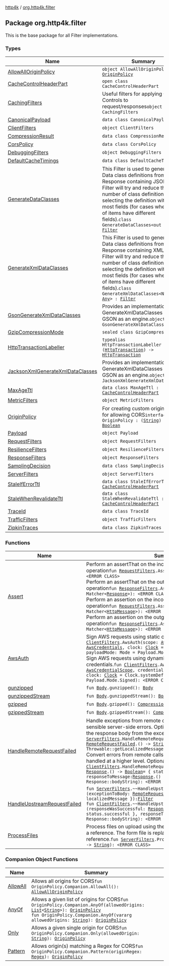 [http4k](../index.md) / [org.http4k.filter](./index.md)

## Package org.http4k.filter

This is the base package for all Filter implementations.

### Types

| Name | Summary |
|---|---|
| [AllowAllOriginPolicy](-allow-all-origin-policy/index.md) | `object AllowAllOriginPolicy : `[`OriginPolicy`](-origin-policy.md) |
| [CacheControlHeaderPart](-cache-control-header-part/index.md) | `open class CacheControlHeaderPart` |
| [CachingFilters](-caching-filters/index.md) | Useful filters for applying Cache-Controls to request/responses`object CachingFilters` |
| [CanonicalPayload](-canonical-payload/index.md) | `data class CanonicalPayload` |
| [ClientFilters](-client-filters/index.md) | `object ClientFilters` |
| [CompressionResult](-compression-result/index.md) | `data class CompressionResult` |
| [CorsPolicy](-cors-policy/index.md) | `data class CorsPolicy` |
| [DebuggingFilters](-debugging-filters/index.md) | `object DebuggingFilters` |
| [DefaultCacheTimings](-default-cache-timings/index.md) | `data class DefaultCacheTimings` |
| [GenerateDataClasses](-generate-data-classes/index.md) | This Filter is used to generate Data class definitions from a Response containing JSON. The Filter will try and reduce the number of class definitions by selecting the definition with the most fields (for cases where lists of items have different fields).`class GenerateDataClasses<out NODE> : `[`Filter`](../org.http4k.core/-filter.md) |
| [GenerateXmlDataClasses](-generate-xml-data-classes/index.md) | This Filter is used to generate Data class definitions from a Response containing XML. The Filter will try and reduce the number of class definitions by selecting the definition with the most fields (for cases where lists of items have different fields).`class GenerateXmlDataClasses<NODE : `[`Any`](https://kotlinlang.org/api/latest/jvm/stdlib/kotlin/-any/index.html)`> : `[`Filter`](../org.http4k.core/-filter.md) |
| [GsonGenerateXmlDataClasses](-gson-generate-xml-data-classes/index.md) | Provides an implementation of GenerateXmlDataClasses using GSON as an engine.`object GsonGenerateXmlDataClasses` |
| [GzipCompressionMode](-gzip-compression-mode/index.md) | `sealed class GzipCompressionMode` |
| [HttpTransactionLabeller](-http-transaction-labeller.md) | `typealias HttpTransactionLabeller = (`[`HttpTransaction`](../org.http4k.core/-http-transaction/index.md)`) -> `[`HttpTransaction`](../org.http4k.core/-http-transaction/index.md) |
| [JacksonXmlGenerateXmlDataClasses](-jackson-xml-generate-xml-data-classes/index.md) | Provides an implementation of GenerateXmlDataClasses using GSON as an engine.`object JacksonXmlGenerateXmlDataClasses` |
| [MaxAgeTtl](-max-age-ttl/index.md) | `data class MaxAgeTtl : `[`CacheControlHeaderPart`](-cache-control-header-part/index.md) |
| [MetricFilters](-metric-filters/index.md) | `object MetricFilters` |
| [OriginPolicy](-origin-policy.md) | For creating custom origin policy for allowing CORS`interface OriginPolicy : (`[`String`](https://kotlinlang.org/api/latest/jvm/stdlib/kotlin/-string/index.html)`) -> `[`Boolean`](https://kotlinlang.org/api/latest/jvm/stdlib/kotlin/-boolean/index.html) |
| [Payload](-payload/index.md) | `object Payload` |
| [RequestFilters](-request-filters/index.md) | `object RequestFilters` |
| [ResilienceFilters](-resilience-filters/index.md) | `object ResilienceFilters` |
| [ResponseFilters](-response-filters/index.md) | `object ResponseFilters` |
| [SamplingDecision](-sampling-decision/index.md) | `data class SamplingDecision` |
| [ServerFilters](-server-filters/index.md) | `object ServerFilters` |
| [StaleIfErrorTtl](-stale-if-error-ttl/index.md) | `data class StaleIfErrorTtl : `[`CacheControlHeaderPart`](-cache-control-header-part/index.md) |
| [StaleWhenRevalidateTtl](-stale-when-revalidate-ttl/index.md) | `data class StaleWhenRevalidateTtl : `[`CacheControlHeaderPart`](-cache-control-header-part/index.md) |
| [TraceId](-trace-id/index.md) | `data class TraceId` |
| [TrafficFilters](-traffic-filters/index.md) | `object TrafficFilters` |
| [ZipkinTraces](-zipkin-traces/index.md) | `data class ZipkinTraces` |

### Functions

| Name | Summary |
|---|---|
| [Assert](-assert.md) | Perform an assertThat on the incoming Request as a Filter operation`fun `[`RequestFilters`](-request-filters/index.md)`.Assert(matcher: Matcher<`[`Request`](../org.http4k.core/-request/index.md)`>): <ERROR CLASS>`<br>Perform an assertThat on the outgoing Response as a Filter operation`fun `[`ResponseFilters`](-response-filters/index.md)`.Assert(matcher: Matcher<`[`Response`](../org.http4k.core/-response/index.md)`>): <ERROR CLASS>`<br>Perform an assertion on the incoming Request as a Filter operation`fun `[`RequestFilters`](-request-filters/index.md)`.Assert(match: Matcher<`[`HttpMessage`](../org.http4k.core/-http-message/index.md)`>): <ERROR CLASS>`<br>Perform an assertion on the outgoing Response as a Filter operation`fun `[`ResponseFilters`](-response-filters/index.md)`.Assert(match: Matcher<`[`HttpMessage`](../org.http4k.core/-http-message/index.md)`>): <ERROR CLASS>` |
| [AwsAuth](-aws-auth.md) | Sign AWS requests using static credentials.`fun `[`ClientFilters`](-client-filters/index.md)`.AwsAuth(scope: `[`AwsCredentialScope`](../org.http4k.aws/-aws-credential-scope/index.md)`, credentials: `[`AwsCredentials`](../org.http4k.aws/-aws-credentials/index.md)`, clock: `[`Clock`](https://docs.oracle.com/javase/9/docs/api/java/time/Clock.html)` = Clock.systemDefaultZone(), payloadMode: Mode = Payload.Mode.Signed): <ERROR CLASS>`<br>Sign AWS requests using dynamically provided (expiring) credentials.`fun `[`ClientFilters`](-client-filters/index.md)`.AwsAuth(scope: `[`AwsCredentialScope`](../org.http4k.aws/-aws-credential-scope/index.md)`, credentialsProvider: () -> `[`AwsCredentials`](../org.http4k.aws/-aws-credentials/index.md)`, clock: `[`Clock`](https://docs.oracle.com/javase/9/docs/api/java/time/Clock.html)` = Clock.systemDefaultZone(), payloadMode: Mode = Payload.Mode.Signed): <ERROR CLASS>` |
| [gunzipped](gunzipped.md) | `fun `[`Body`](../org.http4k.core/-body/index.md)`.gunzipped(): `[`Body`](../org.http4k.core/-body/index.md) |
| [gunzippedStream](gunzipped-stream.md) | `fun `[`Body`](../org.http4k.core/-body/index.md)`.gunzippedStream(): `[`Body`](../org.http4k.core/-body/index.md) |
| [gzipped](gzipped.md) | `fun `[`Body`](../org.http4k.core/-body/index.md)`.gzipped(): `[`CompressionResult`](-compression-result/index.md) |
| [gzippedStream](gzipped-stream.md) | `fun `[`Body`](../org.http4k.core/-body/index.md)`.gzippedStream(): `[`CompressionResult`](-compression-result/index.md) |
| [HandleRemoteRequestFailed](-handle-remote-request-failed.md) | Handle exceptions from remote calls and convert them into sensible server-side errors. Optionally pass in a function to format the response body from the exception.`fun `[`ServerFilters`](-server-filters/index.md)`.HandleRemoteRequestFailed(exceptionToBody: `[`RemoteRequestFailed`](../org.http4k.cloudnative/-remote-request-failed/index.md)`.() -> `[`String`](https://kotlinlang.org/api/latest/jvm/stdlib/kotlin/-string/index.html)` = Throwable::getLocalizedMessage): `[`Filter`](../org.http4k.core/-filter.md)<br>Convert errors from remote calls into exceptions which can be handled at a higher level. Optionally pass in:`fun `[`ClientFilters`](-client-filters/index.md)`.HandleRemoteRequestFailed(responseWasSuccessful: `[`Response`](../org.http4k.core/-response/index.md)`.() -> `[`Boolean`](https://kotlinlang.org/api/latest/jvm/stdlib/kotlin/-boolean/index.html)` = { status.successful }, responseToMessage: `[`Response`](../org.http4k.core/-response/index.md)`.() -> `[`String`](https://kotlinlang.org/api/latest/jvm/stdlib/kotlin/-string/index.html)` = Response::bodyString): <ERROR CLASS>` |
| [HandleUpstreamRequestFailed](-handle-upstream-request-failed.md) | `fun `[`ServerFilters`](-server-filters/index.md)`.~~HandleUpstreamRequestFailed~~(exceptionToBody: `[`RemoteRequestFailed`](../org.http4k.cloudnative/-remote-request-failed/index.md)`.() -> `[`String`](https://kotlinlang.org/api/latest/jvm/stdlib/kotlin/-string/index.html)` = { localizedMessage }): `[`Filter`](../org.http4k.core/-filter.md)<br>`fun `[`ClientFilters`](-client-filters/index.md)`.~~HandleUpstreamRequestFailed~~(responseWasSuccessful: `[`Response`](../org.http4k.core/-response/index.md)`.() -> `[`Boolean`](https://kotlinlang.org/api/latest/jvm/stdlib/kotlin/-boolean/index.html)` = { status.successful }, responseToMessage: `[`Response`](../org.http4k.core/-response/index.md)`.() -> `[`String`](https://kotlinlang.org/api/latest/jvm/stdlib/kotlin/-string/index.html)` = Response::bodyString): <ERROR CLASS>` |
| [ProcessFiles](-process-files.md) | Process files on upload using the passed consumer, which returns a reference. The form file is replaced in the form with this reference.`fun `[`ServerFilters`](-server-filters/index.md)`.ProcessFiles(fileConsumer: (File) -> `[`String`](https://kotlinlang.org/api/latest/jvm/stdlib/kotlin/-string/index.html)`): <ERROR CLASS>` |

### Companion Object Functions

| Name | Summary |
|---|---|
| [AllowAll](-allow-all.md) | Allows all origins for CORS`fun OriginPolicy.Companion.AllowAll(): `[`AllowAllOriginPolicy`](-allow-all-origin-policy/index.md) |
| [AnyOf](-any-of.md) | Allows a given list of origins for CORS`fun OriginPolicy.Companion.AnyOf(allowedOrigins: `[`List`](https://kotlinlang.org/api/latest/jvm/stdlib/kotlin.collections/-list/index.html)`<`[`String`](https://kotlinlang.org/api/latest/jvm/stdlib/kotlin/-string/index.html)`>): `[`OriginPolicy`](-origin-policy.md)<br>`fun OriginPolicy.Companion.AnyOf(vararg allowedOrigins: `[`String`](https://kotlinlang.org/api/latest/jvm/stdlib/kotlin/-string/index.html)`): `[`OriginPolicy`](-origin-policy.md) |
| [Only](-only.md) | Allows a given single origin for CORS`fun OriginPolicy.Companion.Only(allowedOrigin: `[`String`](https://kotlinlang.org/api/latest/jvm/stdlib/kotlin/-string/index.html)`): `[`OriginPolicy`](-origin-policy.md) |
| [Pattern](-pattern.md) | Allows origin(s) matching a Regex for CORS`fun OriginPolicy.Companion.Pattern(originRegex: `[`Regex`](https://kotlinlang.org/api/latest/jvm/stdlib/kotlin.text/-regex/index.html)`): `[`OriginPolicy`](-origin-policy.md) |
